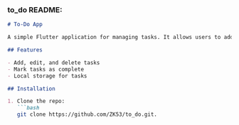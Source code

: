 ### **to_do README:**

```markdown
# To-Do App

A simple Flutter application for managing tasks. It allows users to add, edit, and delete tasks, with a simple interface.

## Features

- Add, edit, and delete tasks
- Mark tasks as complete
- Local storage for tasks

## Installation

1. Clone the repo:
   ```bash
   git clone https://github.com/ZK53/to_do.git.
